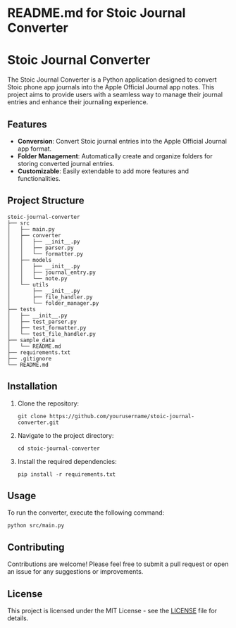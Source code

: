 # README.md for Stoic Journal Converter

# Stoic Journal Converter

The Stoic Journal Converter is a Python application designed to convert Stoic phone app journals into the Apple Official Journal app notes. This project aims to provide users with a seamless way to manage their journal entries and enhance their journaling experience.

## Features

- **Conversion**: Convert Stoic journal entries into the Apple Official Journal app format.
- **Folder Management**: Automatically create and organize folders for storing converted journal entries.
- **Customizable**: Easily extendable to add more features and functionalities.

## Project Structure

```
stoic-journal-converter
├── src
│   ├── main.py
│   ├── converter
│   │   ├── __init__.py
│   │   ├── parser.py
│   │   └── formatter.py
│   ├── models
│   │   ├── __init__.py
│   │   ├── journal_entry.py
│   │   └── note.py
│   └── utils
│       ├── __init__.py
│       ├── file_handler.py
│       └── folder_manager.py
├── tests
│   ├── __init__.py
│   ├── test_parser.py
│   ├── test_formatter.py
│   └── test_file_handler.py
├── sample_data
│   └── README.md
├── requirements.txt
├── .gitignore
└── README.md
```

## Installation

1. Clone the repository:
   ```
   git clone https://github.com/yourusername/stoic-journal-converter.git
   ```
2. Navigate to the project directory:
   ```
   cd stoic-journal-converter
   ```
3. Install the required dependencies:
   ```
   pip install -r requirements.txt
   ```

## Usage

To run the converter, execute the following command:
```
python src/main.py
```

## Contributing

Contributions are welcome! Please feel free to submit a pull request or open an issue for any suggestions or improvements.

## License

This project is licensed under the MIT License - see the [LICENSE](LICENSE) file for details.